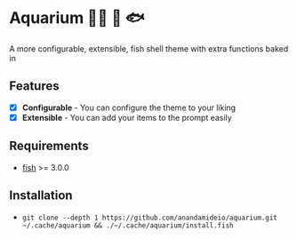 # Aquarium 🫧🐡 🐠 🐟
A more configurable, extensible, fish shell theme with extra functions baked in

## Features
- [x] **Configurable** - You can configure the theme to your liking
- [x] **Extensible** - You can add your items to the prompt easily

## Requirements
- [fish](https://fishshell.com/) >= 3.0.0

## Installation
 - `git clone --depth 1 https://github.com/anandamideio/aquarium.git ~/.cache/aquarium && ./~/.cache/aquarium/install.fish`
